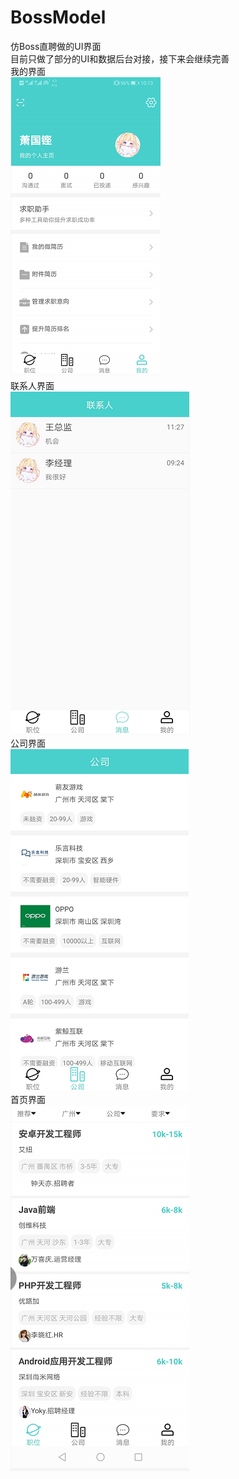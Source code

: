 # BossModel
仿Boss直聘做的UI界面  
目前只做了部分的UI和数据后台对接，接下来会继续完善  
我的界面  
![image](https://github.com/HibKing/BossModel/blob/master/1554775570(1).png)  
联系人界面  
![image](https://github.com/HibKing/BossModel/blob/master/1554775837(1).png)  
公司界面  
![image](https://github.com/HibKing/BossModel/blob/master/1554775854(1).png)  
首页界面  
![image](https://github.com/HibKing/BossModel/blob/master/1554776490(1).png)
